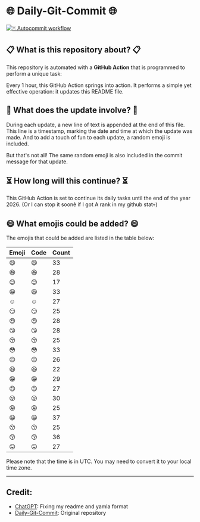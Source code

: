 # 🌐 Daily-Git-Commit 🌐

[![🃏 Autocommit workflow](https://github.com/kleqing/git-auto-commit/actions/workflows/main.yaml/badge.svg?event=check_run)](https://github.com/kleqing/git-auto-commit/actions/workflows/main.yaml)

## 📋 What is this repository about? 📋

This repository is automated with a **GitHub Action** that is programmed to perform a unique task:

Every 1 hour, this GitHub Action springs into action. It performs a simple yet effective operation: it updates this README file.

## 🔄 What does the update involve? 🔄

During each update, a new line of text is appended at the end of this file. This line is a timestamp, marking the date and time at which the update was made. And to add a touch of fun to each update, a random emoji is included.

But that's not all! The same random emoji is also included in the commit message for that update.

## ⏳ How long will this continue? ⏳

This GitHub Action is set to continue its daily tasks until the end of the year 2026. (Or I can stop it soonẻ if I got A rank in my github stat💀)

## 😄 What emojis could be added? 😄

The emojis that could be added are listed in the table below:

| Emoji | Code | Count |
| --- | --- | --- |
| 😄 | :smile: | 33 |
| 😆 | :laughing: | 28 |
| 😊 | :blush: | 17 |
| 😀 | :smiley: | 33 |
| ☺️ | :relaxed: | 27 |
| 😏 | :smirk: | 25 |
| 😍 | :heart_eyes: | 28 |
| 😘 | :kissing_heart: | 28 |
| 😚 | :kissing_closed_eyes: | 25 |
| 😳 | :flushed: | 33 |
| 😌 | :relieved: | 26 |
| 😆 | :satisfied: | 22 |
| 😁 | :grin: | 29 |
| 😉 | :wink: | 27 |
| 😜 | :stuck_out_tongue_winking_eye: | 30 |
| 😝 | :stuck_out_tongue_closed_eyes: | 25 |
| 😀 | :grinning: | 37 |
| 😗 | :kissing: | 25 |
| 😙 | :kissing_smiling_eyes: | 36 |
| 😛 | :stuck_out_tongue: | 27 |

Please note that the time is in UTC. You may need to convert it to your local time zone.

---

## Credit:

- [ChatGPT](chatgpt.com): Fixing my readme and yamla format
- [Daily-Git-Commit](https://github.com/diegomarty/daily-git-commit): Original repository

